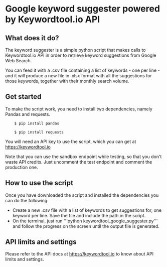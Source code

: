 # Google keyword suggester powered by Keywordtool.io API

## What does it do?

The keyword suggester is a simple python script that makes calls to Keywordtool.io API in order to retrieve keyword suggestions from Google Web Search.

You can feed it with a .csv file containing a list of keywords - one per line - and it will produce a new file in .xlsx format with all the suggestions for those keywords, together with their monthly search volume.



## Get started

To make the script work, you need to install two dependencies, namely Pandas and requests.


        $ pip install pandas
        
        $ pip install requests
        
You will need an API key to use the script, which you can get at https://keywordtool.io

Note that you can use the sandbox endpoint while testing, so that you don't waste API credits. Just uncomment the test endpoint and comment the production one.

## How to use the script

Once you have downloaded the script and installed the dependencies you can do the following:

- Create a new .csv file with a list of keywords to get suggestions for, one keyword per line. Save the file and include the path in the script.
- On the terminal, just run '''python keywordtool_google_suggester.py''' and follow the progress on the screen until the output file is generated.

## API limits and settings

Please refer to the API docs at https://keywordtool.io to know about API limits and settings.
